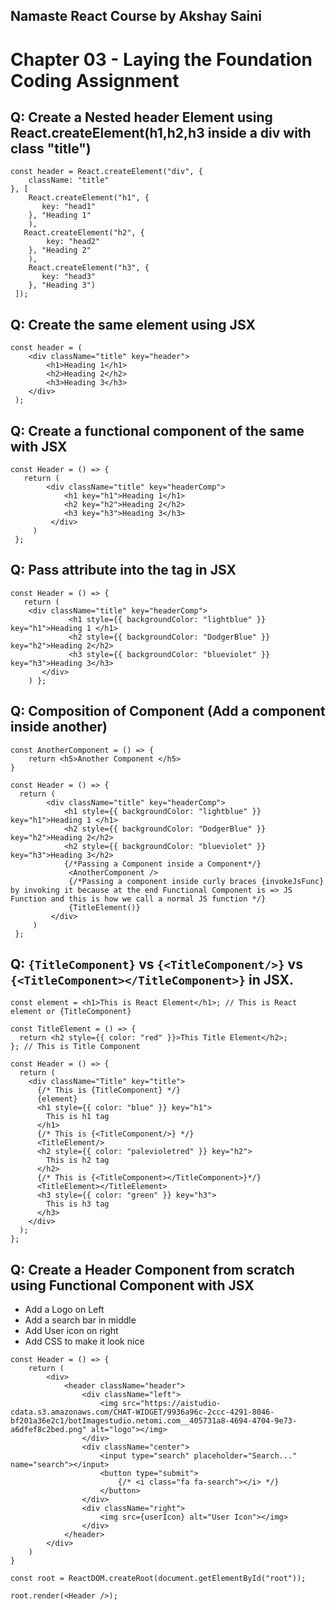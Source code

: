 ## Namaste React Course by Akshay Saini
# Chapter 03 - Laying the Foundation Coding Assignment

## Q: Create a Nested header Element using React.createElement(h1,h2,h3 inside a div with class "title")
```
const header = React.createElement("div", {
    className: "title"
}, [
    React.createElement("h1", {
       key: "head1"
    }, "Heading 1"
    ),
   React.createElement("h2", {
        key: "head2"
    }, "Heading 2"
    ),
    React.createElement("h3", {
       key: "head3"
    }, "Heading 3")
 ]);
 ```


 ## Q: Create the same element using JSX
```
const header = (
    <div className="title" key="header">
        <h1>Heading 1</h1> 
        <h2>Heading 2</h2>
        <h3>Heading 3</h3>
    </div>
 );
 ```


## Q: Create a functional component of the same with JSX
```
const Header = () => {
   return (
        <div className="title" key="headerComp">
            <h1 key="h1">Heading 1</h1>
            <h2 key="h2">Heading 2</h2>
            <h3 key="h3">Heading 3</h3>
         </div>
     )
 };
```


## Q: Pass attribute into the tag in JSX
```
const Header = () => {
   return (
    <div className="title" key="headerComp">
             <h1 style={{ backgroundColor: "lightblue" }} key="h1">Heading 1 </h1>
             <h2 style={{ backgroundColor: "DodgerBlue" }} key="h2">Heading 2</h2>
             <h3 style={{ backgroundColor: "blueviolet" }} key="h3">Heading 3</h3>
       </div>
    ) };
```


## Q: Composition of Component (Add a component inside another)
```
const AnotherComponent = () => {
    return <h5>Another Component </h5>
}

const Header = () => {
  return (
        <div className="title" key="headerComp">
            <h1 style={{ backgroundColor: "lightblue" }} key="h1">Heading 1 </h1>
            <h2 style={{ backgroundColor: "DodgerBlue" }} key="h2">Heading 2</h2>
            <h2 style={{ backgroundColor: "blueviolet" }} key="h3">Heading 3</h2>
            {/*Passing a Component inside a Component*/}
             <AnotherComponent />
             {/*Passing a component inside curly braces {invokeJsFunc} by invoking it because at the end Functional Component is => JS Function and this is how we call a normal JS function */}
             {TitleElement()}
         </div>
     )
 };
```


## Q: `{TitleComponent}` vs `{<TitleComponent/>}` vs `{<TitleComponent></TitleComponent>}` in JSX.
```
const element = <h1>This is React Element</h1>; // This is React element or {TitleComponent}

const TitleElement = () => {
  return <h2 style={{ color: "red" }}>This Title Element</h2>;
}; // This is Title Component

const Header = () => {
  return (
    <div className="Title" key="title">
      {/* This is {TitleComponent} */}
      {element}
      <h1 style={{ color: "blue" }} key="h1">
        This is h1 tag
      </h1>
      {/* This is {<TitleComponent/>} */}
      <TitleElement/>
      <h2 style={{ color: "palevioletred" }} key="h2">
        This is h2 tag
      </h2>
      {/* This is {<TitleComponent></TitleComponent>}*/}
      <TitleElement></TitleElement>
      <h3 style={{ color: "green" }} key="h3">
        This is h3 tag
      </h3>
    </div>
  );
};
```


## Q: Create a Header Component from scratch using Functional Component with JSX
- Add a Logo on Left
- Add a search bar in middle
- Add User icon on right
- Add CSS to make it look nice

```
const Header = () => {
    return (
        <div>
            <header className="header">
                <div className="left">
                    <img src="https://aistudio-cdata.s3.amazonaws.com/CHAT-WIDGET/9936a96c-2ccc-4291-8046-bf201a36e2c1/botImagestudio.netomi.com__405731a8-4694-4704-9e73-a6dfef8c2bed.png" alt="logo"></img>
                </div>
                <div className="center">
                    <input type="search" placeholder="Search..." name="search"></input>
                    <button type="submit">
                        {/* <i class="fa fa-search"></i> */}
                    </button>
                </div>
                <div className="right">
                    <img src={userIcon} alt="User Icon"></img>
                </div>
            </header>
        </div>
    )
}

const root = ReactDOM.createRoot(document.getElementById("root"));

root.render(<Header />);
```


 
